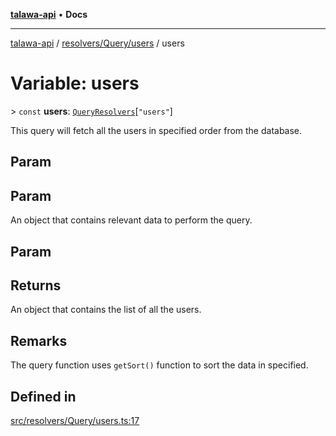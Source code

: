 [**talawa-api**](../../../../README.md) • **Docs**

***

[talawa-api](../../../../modules.md) / [resolvers/Query/users](../README.md) / users

# Variable: users

\> `const` **users**: [`QueryResolvers`](../../../../types/generatedGraphQLTypes/type-aliases/QueryResolvers.md)\[`"users"`\]

This query will fetch all the users in specified order from the database.

## Param

## Param

An object that contains relevant data to perform the query.

## Param

## Returns

An object that contains the list of all the users.

## Remarks

The query function uses `getSort()` function to sort the data in specified.

## Defined in

[src/resolvers/Query/users.ts:17](https://github.com/PalisadoesFoundation/talawa-api/blob/92443bb6a5ff3ed66457149a509401986a82e570/src/resolvers/Query/users.ts#L17)
